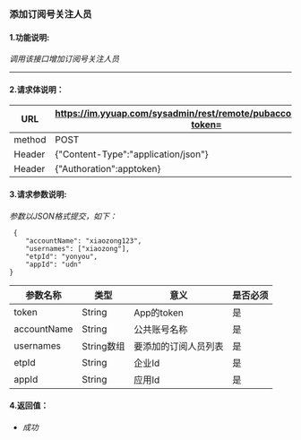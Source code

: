 ### 添加订阅号关注人员

#### 1.功能说明:
*调用该接口增加订阅号关注人员*
***

#### 2.请求体说明：


|URL|https://im.yyuap.com/sysadmin/rest/remote/pubaccount/subscribe?token=|
|----|----|
|method|POST|
|Header|{"Content-Type":"application/json"}|
|Header|{"Authoration":apptoken}|

#### 3.请求参数说明:

*参数以JSON格式提交，如下：*


	 {
 		"accountName": "xiaozong123",
 		"usernames": ["xiaozong"],
 		"etpId": "yonyou",
 		"appId": "udn"
 	}


|参数名称|类型|意义|是否必须|
|----|----|----|----|
|token|String|App的token|是|
|accountName|String|公共账号名称|是|
|usernames|String数组|要添加的订阅人员列表|是|
|etpId|String|企业Id|是|
|appId|String|应用Id|是|


#### 4.返回值：

- *成功*

	